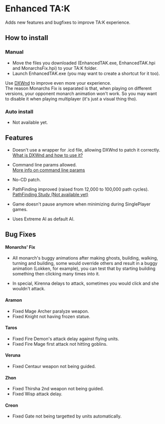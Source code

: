 # Enhanced TA:K
Adds new features and bugfixes to improve TA:K experience.

## How to install

### Manual
- Move the files you downloaded (EnhancedTAK.exe, EnhancedTAK.hpi and MonarchsFix.hpi) to your TA:K folder.
- Launch EnhancedTAK.exe (you may want to create a shortcut for it too).

Use [DXWnd](http://kingdoms.catsboard.com/t1522-how-to-use-dxwnd) to improve even more your experience.  
The reason Monarchs Fix is separated is that, when playing on different versions, your opponent monarch animation won't work. So you may want to disable it when playing multiplayer (it's just a visual thing tho).

### Auto install
- Not available yet.

## Features

* Doesn't use a wrapper for .icd file, allowing DXWnd to patch it correctly.  
  [What is DXWnd and how to use it?](http://kingdoms.catsboard.com/t1522-how-to-use-dxwnd)
* Command line params allowed.  
  [More info on command line params](http://kingdoms.catsboard.com/t1257-tak-target-command-line-parameters)
* No-CD patch.
  
* PathFinding improved (raised from 12,000 to 100,000 path cycles).  
  [PathFinding Study (Not available yet)]()

* Game doesn't pause anymore when minimizing during SinglePlayer games.

* Uses Extreme AI as default AI.

## Bug Fixes

#### Monarchs' Fix

- All monarch's buggy animations after making ghosts, building, walking, turning and building, some would override others and result in a buggy animation (Lokken, for example), you can test that by starting building something then clicking many times into it.

- In special, Kirenna delays to attack, sometimes you would click and she wouldn't attack.

#### Aramon
- Fixed Mage Archer paralyze weapon.
- Fixed Knight not having frozen statue.

#### Taros
- Fixed Fire Demon's attack delay against flying units.
- Fixed Fire Mage first attack not hitting goblins.

#### Veruna
- Fixed Centaur weapon not being guided.

#### Zhon
- Fixed Thirsha 2nd weapon not being guided.
- Fixed Wisp attack delay.

#### Creon
- Fixed Gate not being targetted by units automatically.